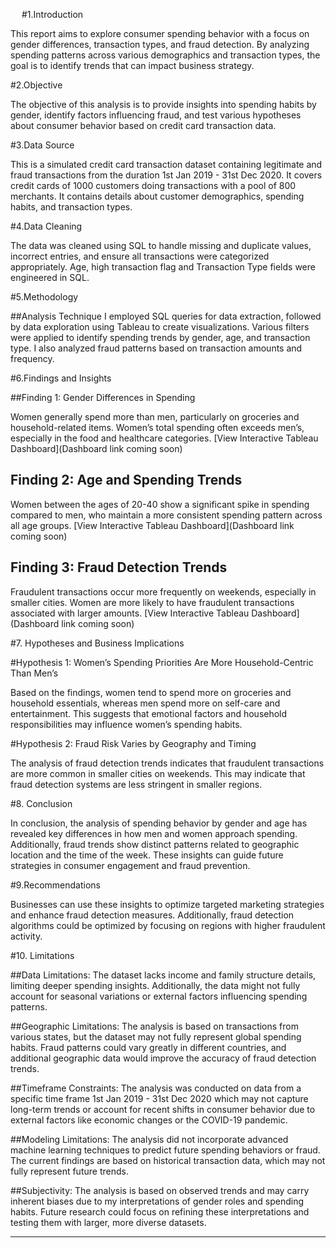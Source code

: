 
 
#1.Introduction

This report aims to explore consumer spending behavior with a focus on gender differences, transaction types, and fraud detection. 
By analyzing spending patterns across various demographics and transaction types, the goal is to identify trends that can impact business strategy.

#2.Objective

The objective of this analysis is to provide insights into spending habits by gender, identify factors influencing fraud, and test various hypotheses about consumer behavior based on  credit card transaction data.

#3.Data Source

This is a simulated credit card transaction dataset containing legitimate and fraud transactions from the duration 1st Jan 2019 - 31st Dec 2020. 
It covers credit cards of 1000 customers doing transactions with a pool of 800 merchants. It contains details about customer demographics, spending habits, and transaction types.

#4.Data Cleaning
 
The data was cleaned using SQL to handle missing and duplicate values, incorrect entries, and ensure all transactions were categorized appropriately.
Age, high transaction flag and Transaction Type fields were engineered in SQL.

#5.Methodology

##Analysis Technique
I employed SQL queries for data extraction, followed by data exploration using Tableau to create visualizations. 
Various filters were applied to identify spending trends by gender, age, and transaction type. I also analyzed fraud patterns based on transaction amounts and frequency.

#6.Findings and Insights

##Finding 1: Gender Differences in Spending

Women generally spend more than men, particularly on groceries and household-related items. Women’s total spending often exceeds men’s, especially in the food and healthcare categories.
[View Interactive Tableau Dashboard](Dashboard link coming soon)

## Finding 2: Age and Spending Trends

Women between the ages of 20-40 show a significant spike in spending compared to men, who maintain a more consistent spending pattern across all age groups.
[View Interactive Tableau Dashboard](Dashboard link coming soon)

## Finding 3: Fraud Detection Trends

Fraudulent transactions occur more frequently on weekends, especially in smaller cities. Women are more likely to have fraudulent transactions associated with larger amounts.
[View Interactive Tableau Dashboard](Dashboard link coming soon)

#7. Hypotheses and Business Implications

#Hypothesis 1: Women’s Spending Priorities Are More Household-Centric Than Men’s

Based on the findings, women tend to spend more on groceries and household essentials, whereas men spend more on self-care and entertainment. 
This suggests that emotional factors and household responsibilities may influence women’s spending habits.

#Hypothesis 2: Fraud Risk Varies by Geography and Timing

The analysis of fraud detection trends indicates that fraudulent transactions are more common in smaller cities on weekends. 
This may indicate that fraud detection systems are less stringent in smaller regions.

#8. Conclusion

In conclusion, the analysis of spending behavior by gender and age has revealed key differences in how men and women approach spending. 
Additionally, fraud trends show distinct patterns related to geographic location and the time of the week. 
These insights can guide future strategies in consumer engagement and fraud prevention.

#9.Recommendations

Businesses can use these insights to optimize targeted marketing strategies and enhance fraud detection measures.
Additionally, fraud detection algorithms could be optimized by focusing on regions with higher fraudulent activity.

#10. Limitations

##Data Limitations: The dataset lacks income and family structure details, limiting deeper spending insights. 
Additionally, the data might not fully account for seasonal variations or external factors influencing spending patterns.

##Geographic Limitations: The analysis is based on transactions from various states, but the dataset may not fully represent global spending habits. 
Fraud patterns could vary greatly in different countries, and additional geographic data would improve the accuracy of fraud detection trends.

##Timeframe Constraints: The analysis was conducted on data from a specific time frame 1st Jan 2019 - 31st Dec 2020 which may not capture long-term trends
or account for recent shifts in consumer behavior due to external factors like economic changes or the COVID-19 pandemic.

##Modeling Limitations: The analysis did not incorporate advanced machine learning techniques to predict future spending behaviors or fraud. 
The current findings are based on historical transaction data, which may not fully represent future trends.

##Subjectivity: The analysis is based on observed trends and may carry inherent biases due to my interpretations of gender roles and spending habits. 
Future research could focus on refining these interpretations and testing them with larger, more diverse datasets.
________________________________________









